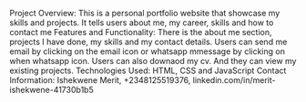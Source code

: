 Project Overview: This is a personal portfolio website that showcase my skills and projects. It tells users about me, my career, skills and how to contact me
Features and Functionality: There is the about me section, projects I have done, my skills and my contact details. Users can send me email by clicking on the email icon or whatsapp mmessage by clicking on when whatsapp icon. Users can also downaod my cv. And they can view my existing projects.
Technologies Used: HTML, CSS and JavaScript
Contact Information: Ishekwene Merit, +2348125519376, linkedin.com/in/merit-ishekwene-41730b1b5
